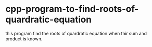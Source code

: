 # cpp-program-to-find-roots-of-quardratic-equation
this program find the roots of quardratic equation when thir sum and product is known.
